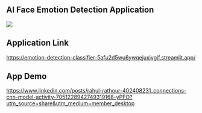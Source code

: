 ## AI Face Emotion Detection Application 

![](https://emotion-detection-classifier-5afu2d5wu6ywqejuxjvgif.streamlit.app/~/+/media/efacde81f607cdc032140d5dae0022aaa4dfb00e7a907a60142ca0f1.jpg)

## Application Link 

https://emotion-detection-classifier-5afu2d5wu6ywqejuxjvgif.streamlit.app/ 

## App Demo 

https://www.linkedin.com/posts/rahul-rathour-402408231_connections-cnn-model-activity-7051228942749319168-yPFO?utm_source=share&utm_medium=member_desktop

